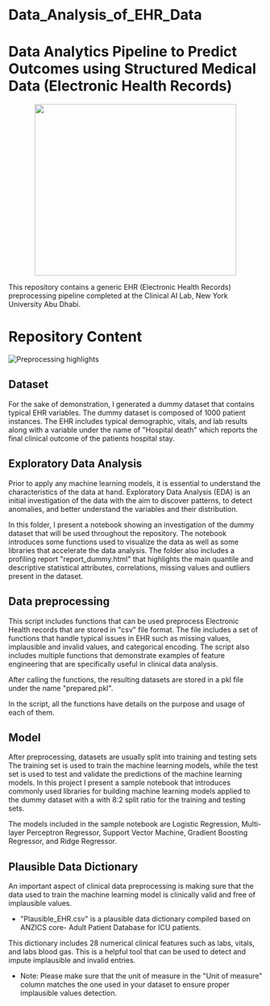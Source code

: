 # Data_Analysis_of_EHR_Data

# Data Analytics Pipeline to Predict Outcomes using Structured Medical Data (Electronic Health Records)

<p align="center">
<img src="https://github.com/nyuad-cai/Data-Analytics-using-Electronic-Health-Records/blob/master/logo.jpg" width="400" height="340"> 
</p>
This repository contains a generic EHR (Electronic Health Records) preprocessing pipeline completed at the Clinical AI Lab, New York University Abu Dhabi.

Repository Content
====================
![Preprocessing highlights](https://github.com/nyuad-cai/Data-Analytics-using-Electronic-Health-Records/blob/master/Input%20Files/figure.jpg)

Dataset
-------------------------
For the sake of demonstration, I generated a dummy dataset that contains typical EHR variables. 
The dummy dataset is composed of 1000 patient instances. The EHR includes typical demographic, vitals, and lab results along with a variable under the name of "Hospital death" which reports the final clinical outcome of the patients hospital stay.
 

Exploratory Data Analysis
-------------------------
Prior to apply any machine learning models, it is essential to understand the characteristics of the data at hand. Exploratory Data Analysis (EDA) is an initial investigation of the data with the aim to discover patterns, to detect anomalies, and better understand the variables and their distribution.

In this folder, I present a notebook showing an investigation of the dummy dataset that will be used throughout the repository. The notebook introduces some functions used to visualize the data as well as some libraries that accelerate the data analysis. The folder also includes a profiling report "report_dummy.html" that highlights the main quantile and descriptive statistical attributes, correlations, missing values and outliers present in the dataset.

Data preprocessing
----------------
This script includes functions that can be used preprocess Electronic Health records that are stored in "csv" file format. The file includes a set of functions that handle typical issues in EHR such as missing values, implausible and invalid values, and categorical encoding. The script also includes multiple functions that demonstrate examples of feature engineering that are specifically useful in clinical data analysis.

After calling the functions, the resulting datasets are stored in a pkl file under the name
"prepared.pkl".

In the script, all the functions have details on the purpose and usage of each of them.


Model
-----
After preprocessing, datasets are usually split into training and testing sets The training set is used to train the machine learning models, while the test set is used to test and validate the predictions of the machine learning models. In this project I present a sample notebook that introduces commonly used libraries for building machine learning models applied to the dummy dataset with a with 8:2 split ratio for the training and testing sets.

The models included in the sample notebook are Logistic Regression, Multi-layer Perceptron Regressor, Support Vector Machine, Gradient Boosting Regressor, and  Ridge Regressor. 

Plausible Data Dictionary
-------------------------
An important aspect of clinical data preprocessing is making sure that the data used to train the machine learning model is clinically valid and free of implausible values. 
 
  * "Plausible_EHR.csv" is a plausible data dictionary compiled based on ANZICS core- Adult Patient Database for ICU patients.

This dictionary  includes 28 numerical clinical features such as labs, vitals, and labs blood gas. This is a helpful tool that can be used to detect and impute implausible and invalid entries. 

* Note: Please make sure that the unit of measure in the "Unit of measure" column matches the one used in your dataset to ensure proper implausible  values detection.
